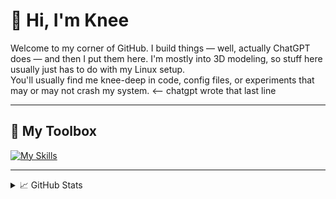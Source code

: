 # 👋 Hi, I'm Knee

Welcome to my corner of GitHub. I build things — well, actually ChatGPT does — and then I put them here. I'm mostly into 3D modeling, so stuff here usually just has to do with my Linux setup.  
You'll usually find me knee-deep in code, config files, or experiments that may or may not crash my system. <-- chatgpt wrote that last line

---

## 🔧 My Toolbox

[![My Skills](https://skillicons.dev/icons?i=python,html,css,rust,figma,blender,ai,ps,godot,linux,arch,raspberrypi)](https://skillicons.dev)

---

<details>
  <summary>📈 GitHub Stats</summary>
<p align="center">
  <img src="https://github-readme-stats.vercel.app/api?username=HumpityDumpityDumber&show_icons=true&theme=tokyonight&hide_title=true" alt="GitHub Stats" />
  <img src="https://streak-stats.demolab.com?user=HumpityDumpityDumber&theme=tokyonight" alt="GitHub Streak" />
</p>
</details>
